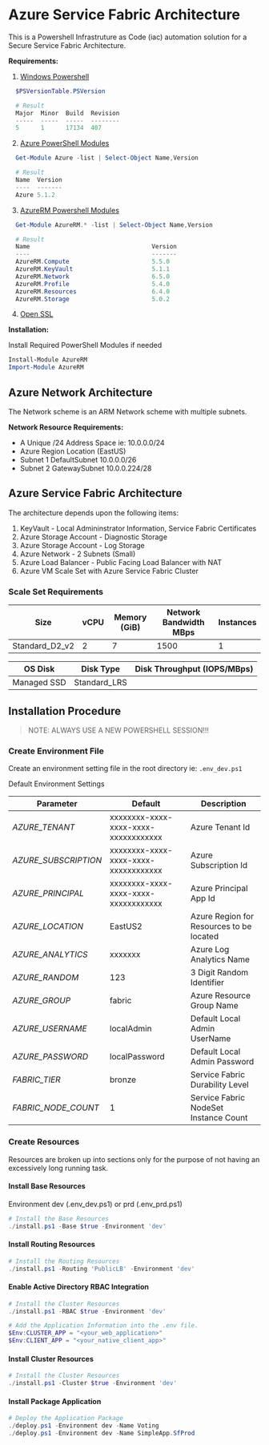 # Azure Service Fabric Architecture

This is a Powershell Infrastruture as Code (iac) automation solution for a Secure Service Fabric Architecture.

__Requirements:__

1. [Windows Powershell](https://docs.microsoft.com/en-us/powershell/scripting/setup/installing-windows-powershell?view=powershell-5.1)

```powershell
  $PSVersionTable.PSVersion

  # Result
  Major  Minor  Build  Revision
  -----  -----  -----  --------
  5      1      17134  407
```

2. [Azure PowerShell Modules](https://www.powershellgallery.com/packages/Azure/5.1.1)

```powershell
  Get-Module Azure -list | Select-Object Name,Version

  # Result
  Name  Version
  ----  -------
  Azure 5.1.2
```

3. [AzureRM Powershell Modules](https://www.powershellgallery.com/packages/AzureRM/5.1.1)

```powershell
  Get-Module AzureRM.* -list | Select-Object Name,Version

  # Result
  Name                                  Version
  ----                                  -------
  AzureRM.Compute                       5.5.0
  AzureRM.KeyVault                      5.1.1
  AzureRM.Network                       6.5.0
  AzureRM.Profile                       5.4.0
  AzureRM.Resources                     6.4.0
  AzureRM.Storage                       5.0.2
```

4. [Open SSL](https://slproweb.com/products/Win32OpenSSL.html)

__Installation:__

Install Required PowerShell Modules if needed

```powershell
Install-Module AzureRM
Import-Module AzureRM
```

## Azure Network Architecture

The Network scheme is an ARM Network scheme with multiple subnets.

__Network Resource Requirements:__

- A Unique /24 Address Space  ie: 10.0.0.0/24
- Azure Region Location (EastUS)
- Subnet 1 DefaultSubnet 10.0.0.0/26
- Subnet 2 GatewaySubnet 10.0.0.224/28

## Azure Service Fabric Architecture

The architecture depends upon the following items:

1. KeyVault - Local Admininstrator Information, Service Fabric Certificates
1. Azure Storage Account - Diagnostic Storage
1. Azure Storage Account - Log Storage
1. Azure Network - 2 Subnets (Small)
1. Azure Load Balancer - Public Facing Load Balancer with NAT
1. Azure VM Scale Set with Azure Service Fabric Cluster


### Scale Set Requirements

| Size           | vCPU | Memory (GiB) | Network Bandwidth MBps | Instances |
| -------------- | ---- | ------------ | ---------------------- | --------- |
| Standard_D2_v2 | 2    | 7            | 1500                   | 1         |

| OS Disk     | Disk Type    | Disk Throughput (IOPS/MBps) |
| ----------- | ------------ | --------------------------- |
| Managed SSD | Standard_LRS |                             |

## Installation Procedure

>NOTE: ALWAYS USE A NEW POWERSHELL SESSION!!!

### Create Environment File

Create an environment setting file in the root directory ie: `.env_dev.ps1`

Default Environment Settings

| Parameter            | Default                              | Description                              |
| -------------------- | ------------------------------------ | ---------------------------------------- |
| _AZURE_TENANT_       | xxxxxxxx-xxxx-xxxx-xxxx-xxxxxxxxxxxx | Azure Tenant Id                          |
| _AZURE_SUBSCRIPTION_ | xxxxxxxx-xxxx-xxxx-xxxx-xxxxxxxxxxxx | Azure Subscription Id                    |
| _AZURE_PRINCIPAL_    | xxxxxxxx-xxxx-xxxx-xxxx-xxxxxxxxxxxx | Azure Principal App Id                   |
| _AZURE_LOCATION_     | EastUS2                              | Azure Region for Resources to be located |
| _AZURE_ANALYTICS_    | xxxxxxx                              | Azure Log Analytics Name                 |
| _AZURE_RANDOM_       | 123                                  | 3 Digit Random Identifier                |
| _AZURE_GROUP_        | fabric                               | Azure Resource Group Name                |
| _AZURE_USERNAME_     | localAdmin                           | Default Local Admin UserName             |
| _AZURE_PASSWORD_     | localPassword                        | Default Local Admin Password             |
| _FABRIC_TIER_        | bronze                               | Service Fabric Durability Level          |
| _FABRIC_NODE_COUNT_  | 1                                    | Service Fabric NodeSet Instance Count    |

### Create Resources
Resources are broken up into sections only for the purpose of not having an excessively long running task.

#### Install Base Resources
Environment dev (.env_dev.ps1) or prd (.env_prd.ps1)

```powershell
# Install the Base Resources
./install.ps1 -Base $true -Environment 'dev'
```

#### Install Routing Resources
```powershell
# Install the Routing Resources
./install.ps1 -Routing 'PublicLB' -Environment 'dev'
```

#### Enable Active Directory RBAC Integration

```powershell
# Install the Cluster Resources
./install.ps1 -RBAC $true -Environment 'dev'

# Add the Application Information into the .env file.
$Env:CLUSTER_APP = "<your_web_application>"
$Env:CLIENT_APP = "<your_native_client_app>"
```

#### Install Cluster Resources

```powershell
# Install the Cluster Resources
./install.ps1 -Cluster $true -Environment 'dev'
```

#### Install Package Application

```powershell
# Deploy the Application Package
./deploy.ps1 -Environment dev -Name Voting
./deploy.ps1 -Environment dev -Name SimpleApp.SfProd
```
